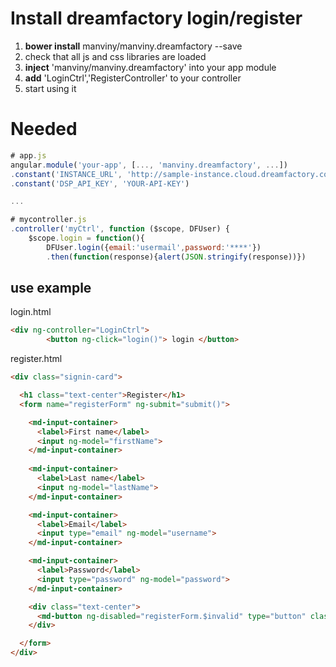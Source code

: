 # Install dreamfactory login/register

1. **bower install** manviny/manviny.dreamfactory --save  
2. check that all js and css libraries are loaded  
3. **inject** 'manviny/manviny.dreamfactory' into your app module  
4. **add** 'LoginCtrl','RegisterController' to your controller  
5. start using it  



# Needed
```js
# app.js
angular.module('your-app', [..., 'manviny.dreamfactory', ...])
.constant('INSTANCE_URL', 'http://sample-instance.cloud.dreamfactory.com')
.constant('DSP_API_KEY', 'YOUR-API-KEY')

...

# mycontroller.js
.controller('myCtrl', function ($scope, DFUser) {
  	$scope.login = function(){
  		DFUser.login({email:'usermail',password:'****'})
  		.then(function(response){alert(JSON.stringify(response))})

````

## use example 
login.html
```html
<div ng-controller="LoginCtrl">
        <button ng-click="login()"> login </button>

```
register.html
```html
<div class="signin-card">

  <h1 class="text-center">Register</h1>
  <form name="registerForm" ng-submit="submit()">

    <md-input-container>
      <label>First name</label>
      <input ng-model="firstName">
    </md-input-container>
    
    <md-input-container>
      <label>Last name</label>
      <input ng-model="lastName">
    </md-input-container>

    <md-input-container>
      <label>Email</label>
      <input type="email" ng-model="username">
    </md-input-container>

    <md-input-container>
      <label>Password</label>
      <input type="password" ng-model="password">
    </md-input-container>

    <div class="text-center">
      <md-button ng-disabled="registerForm.$invalid" type="button" class="md-primary" ng-click="register()">Register</md-button>
    </div>

  </form>
</div>
```

